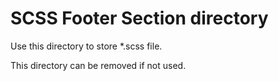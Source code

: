 SCSS Footer Section directory
=================
Use this directory to store *.scss file.

This directory can be removed if not used.